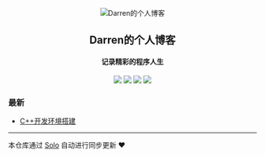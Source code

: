 <p align="center"><img alt="Darren的个人博客" src="https://static.b3log.org/images/brand/solo-32.png"></p><h2 align="center">
Darren的个人博客
</h2>

<h4 align="center">记录精彩的程序人生</h4>
<p align="center"><a title="Darren的个人博客" target="_blank" href="https://github.com/ruoxi520chenxi/solo-blog"><img src="https://img.shields.io/github/last-commit/ruoxi520chenxi/solo-blog.svg?style=flat-square&color=FF9900"></a>
<a title="GitHub repo size in bytes" target="_blank" href="https://github.com/ruoxi520chenxi/solo-blog"><img src="https://img.shields.io/github/repo-size/ruoxi520chenxi/solo-blog.svg?style=flat-square"></a>
<a title="Solo Version" target="_blank" href="https://github.com/b3log/solo/releases"><img src="https://img.shields.io/badge/solo-3.6.5-f1e05a.svg?style=flat-square&color=blueviolet"></a>
<a title="Hits" target="_blank" href="https://github.com/b3log/hits"><img src="https://hits.b3log.org/ruoxi520chenxi/solo-blog.svg"></a></p>

### 最新

* [C++开发环境搭建](https://www.bestdarren.top/articles/2019/10/22/1571718604032.html)



---

本仓库通过 [Solo](https://github.com/b3log/solo) 自动进行同步更新 ❤️ 